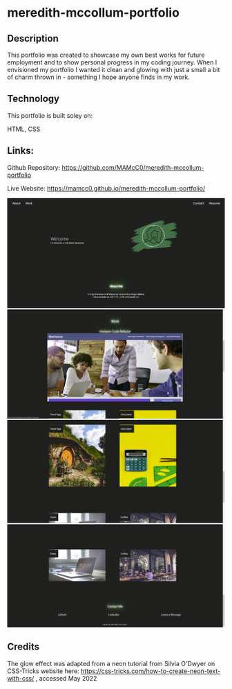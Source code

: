 # meredith-mccollum-portfolio

## Description

This portfolio was created to showcase my own best works for future employment and to show personal progress in my coding journey. When I envisioned my portfolio I wanted it clean and glowing with just a small a bit of charm thrown in - something I hope anyone finds in my work.

## Technology 
This portfolio is built soley on:

HTML, 
CSS

## Links:
 Github Repository: https://github.com/MAMcC0/meredith-mccollum-portfolio

Live Website: https://mamcc0.github.io/meredith-mccollum-portfolio/


![Screenshots of working portfolio app](./assets/screenie-1.png)
![Screenshots of working portfolio app](./assets/screenie-2.png)
![Screenshots of working portfolio app](./assets/screenie-3.png)
![Screenshots of working portfolio app](./assets/screenie-4.png)

## Credits

The glow effect was adapted from a neon tutorial from Silvia O'Dwyer on CSS-Tricks
 website here: https://css-tricks.com/how-to-create-neon-text-with-css/ , accessed May 2022